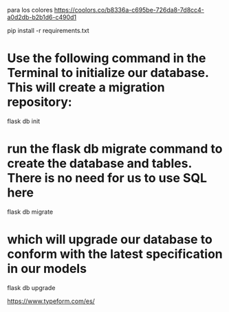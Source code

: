 para los colores
https://coolors.co/b8336a-c695be-726da8-7d8cc4-a0d2db-b2b1d6-c490d1

pip install -r requirements.txt

# Use the following command in the Terminal to initialize our database. This will create a migration repository:
flask db init

# run the flask db migrate command to create the database and tables. There is no need for us to use SQL here
flask db migrate

# which will upgrade our database to conform with the latest specification in our models
flask db upgrade


https://www.typeform.com/es/